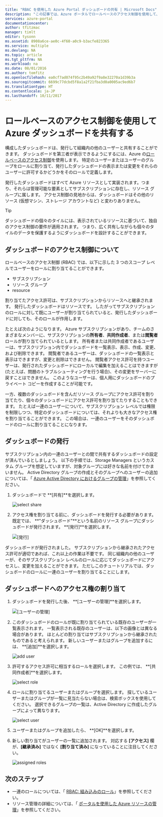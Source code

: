 ```yaml
---
title: "RBAC を使用した Azure Portal ダッシュボードの共有 | Microsoft Docs"
description: "この記事では、Azure ポータルでロールベースのアクセス制御を使用して、ダッシュボードを共有する方法について説明します。"
services: azure-portal
documentationcenter: 
author: tfitzmac
manager: timlt
editor: tysonn
ms.assetid: 8908a6ce-ae0c-4f60-a0c9-b3acfe823365
ms.service: multiple
ms.devlang: NA
ms.topic: article
ms.tgt_pltfrm: NA
ms.workload: na
ms.date: 08/01/2016
ms.author: tomfitz
ms.openlocfilehash: ea0cf7ad074f95c2b49a92f9a8e32270a1d39b3a
ms.sourcegitcommit: 6699c77dcbd5f8a1a2f21fba3d0a0005ac9ed6b7
ms.translationtype: HT
ms.contentlocale: ja-JP
ms.lasthandoff: 10/11/2017
---
```

# <a name="share-azure-dashboards-by-using-role-based-access-control"></a>ロールベースのアクセス制御を使用して Azure ダッシュボードを共有する
構成したダッシュボードは、発行して組織内の他のユーザーと共有することができます。 ダッシュボードを第三者が表示できるようにするには、Azure の[ロールベースのアクセス制御](../active-directory/role-based-access-control-configure.md)を使用します。 特定のユーザーまたはユーザーのグループをロールに割り当て、発行したダッシュボードの表示または変更をそれらのユーザーに許可するかどうかをそのロールで定義します。 

発行したダッシュボードはすべて Azure リソースとして実装されます。つまり、それらは管理可能な要素としてサブスクリプションに存在し、リソース グループに属します。  アクセス制御の見地からは、ダッシュボードはその他のリソース (仮想マシン、ストレージ アカウントなど) と変わりありません。

> [!TIP]
> ダッシュボードの個々のタイルには、表示されているリソースに基づいて、独自のアクセス制御の要件が適用されます。  つまり、広く共有しながらも個々のタイルのデータを保護するようにダッシュボードを設計することができます。
> 
> 

## <a name="understanding-access-control-for-dashboards"></a>ダッシュボードのアクセス制御について
ロールベースのアクセス制御 (RBAC) では、以下に示した 3 つのスコープ レベルでユーザーをロールに割り当てることができます。

* サブスクリプション
* リソース グループ
* resource

割り当てたアクセス許可は、サブスクリプションからリソースへと継承されます。 発行したダッシュボードはリソースです。 したがってサブスクリプションのロールに対して既にユーザーが割り当てられていると、発行したダッシュボードに対しても、そのロールが作用します。 

たとえば次のようになります。  Azure サブスクリプションがあり、チームのさまざまなメンバーに、サブスクリプションの**所有者**、**共同作成者**、または**閲覧者**ロールが割り当てられているとします。 所有者または共同作成者であるユーザーは、サブスクリプション内でダッシュボードを一覧表示、表示、作成、変更、および削除できます。  閲覧者であるユーザーは、ダッシュボードの一覧表示と表示はできますが、変更と削除はできません。  閲覧者アクセス許可を持つユーザーは、発行されたダッシュボードにローカルで編集を加えることはできますが (たとえば、問題のトラブルシューティングを行う場合)、その変更をサーバーに戻すことはできません。  このようなユーザーは、個人用にダッシュボードのプライベート コピーを作成することが可能です。

一方、複数のダッシュボードを含んだリソース グループにアクセス許可を割り当てたり、個々のダッシュボードにアクセス許可を割り当てたりすることもできます。 たとえば一連のユーザーについて、サブスクリプション レベルでは権限を制限しつつ、特定のダッシュボードについては、それよりも大きなアクセス権を割り当てることができます。 この場合は、一連のユーザーをそのダッシュボードのロールに割り当てることになります。 

## <a name="publish-dashboard"></a>ダッシュボードの発行
サブスクリプション内の一連のユーザーとの間で共有するダッシュボードの設定が済んでいるとしましょう。 以下の手順では、Storage Managers というカスタム グループを想定していますが、対象グループには好きな名前を付けてかまいません。 Active Directory グループの作成とそのグループへのユーザーの追加については、「 [Azure Active Directory におけるグループの管理](../active-directory/active-directory-accessmanagement-manage-groups.md)」を参照してください。

1. ダッシュボードで **[共有]**を選択します。
   
     ![select share](./media/azure-portal-dashboard-share-access/select-share.png)
2. アクセス権を割り当てる前に、ダッシュボードを発行する必要があります。 既定では、 **"ダッシュボード"**という名前のリソース グループにダッシュボードが発行されます。 **[発行]**を選択します。
   
     ![[発行]](./media/azure-portal-dashboard-share-access/publish.png)

ダッシュボードが発行されました。 サブスクリプションから継承されたアクセス許可が適切であれば、これ以上の作業は不要です。 同じ組織内の他のユーザーが、そのサブスクリプション レベルのロールに応じてダッシュボードにアクセスし、変更を加えることができます。 ただしこのチュートリアルでは、ダッシュボードのロールに一連のユーザーを割り当てることにします。

## <a name="assign-access-to-a-dashboard"></a>ダッシュボードへのアクセス権の割り当て
1. ダッシュボードを発行した後、 **[ユーザーの管理]**を選択します。
   
     ![[ユーザーの管理]](./media/azure-portal-dashboard-share-access/manage-users.png)
2. このダッシュボードのロールが既に割り当てられている既存のユーザーが一覧表示されます。 一覧表示される既存のユーザーは、以下の画像とは異なる場合があります。 ほとんどの割り当てはサブスクリプションから継承されたものであると考えられます。 新しいユーザーまたはグループを追加するには、 **[追加]**を選択します。
   
     ![add user](./media/azure-portal-dashboard-share-access/existing-users.png)
3. 許可するアクセス許可に相当するロールを選択します。 この例では、 **[共同作成者]**を選択します。
   
     ![select role](./media/azure-portal-dashboard-share-access/select-role.png)
4. ロールに割り当てるユーザーまたはグループを選択します。 探しているユーザーまたはグループが一覧に見当たらない場合は、検索ボックスを使用してください。 選択できるグループの一覧は、Active Directory に作成したグループによって異なります。
   
     ![select user](./media/azure-portal-dashboard-share-access/select-user.png) 
5. ユーザーまたはグループを追加したら、 **[OK]**を選択します。 
6. 新しい割り当てがユーザーの一覧に追加されます。 対応する **[アクセス]** 欄が、**[継承済み]** ではなく **[割り当て済み]** になっていることに注目してください。
   
     ![assigned roles](./media/azure-portal-dashboard-share-access/assigned-roles.png)

## <a name="next-steps"></a>次のステップ
* 一連のロールについては、「 [RBAC: 組み込みのロール](../active-directory/role-based-access-built-in-roles.md)」を参照してください。
* リソース管理の詳細については、「 [ポータルを使用した Azure リソースの管理](resource-group-portal.md)」を参照してください。


